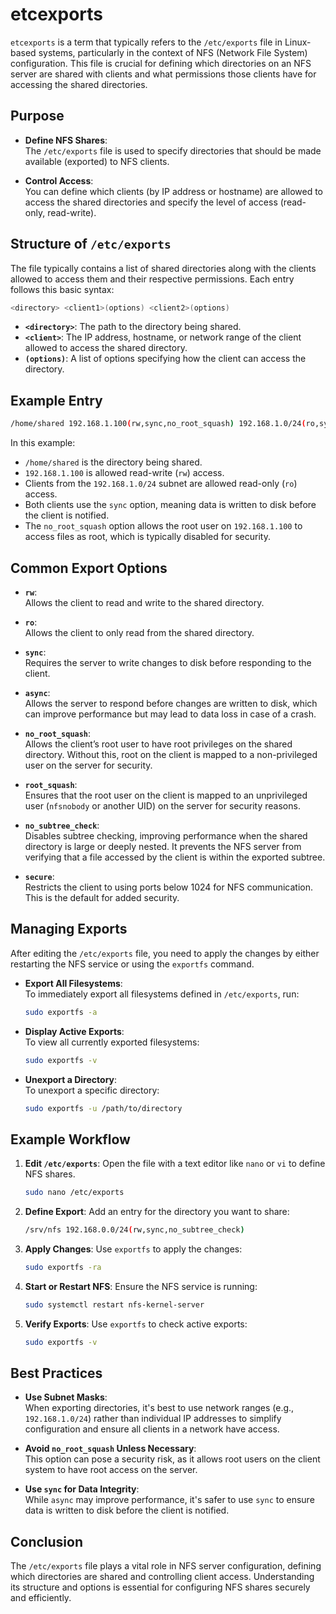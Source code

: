# etcexports

`etcexports` is a term that typically refers to the `/etc/exports` file in Linux-based systems, particularly in the context of NFS (Network File System) configuration. This file is crucial for defining which directories on an NFS server are shared with clients and what permissions those clients have for accessing the shared directories.

## Purpose

- **Define NFS Shares**:  
  The `/etc/exports` file is used to specify directories that should be made available (exported) to NFS clients.
  
- **Control Access**:  
  You can define which clients (by IP address or hostname) are allowed to access the shared directories and specify the level of access (read-only, read-write).

## Structure of `/etc/exports`

The file typically contains a list of shared directories along with the clients allowed to access them and their respective permissions. Each entry follows this basic syntax:

```bash
<directory> <client1>(options) <client2>(options)
```

- **`<directory>`**: The path to the directory being shared.
- **`<client>`**: The IP address, hostname, or network range of the client allowed to access the shared directory.
- **`(options)`**: A list of options specifying how the client can access the directory.

## Example Entry

```bash
/home/shared 192.168.1.100(rw,sync,no_root_squash) 192.168.1.0/24(ro,sync)
```

In this example:
- `/home/shared` is the directory being shared.
- `192.168.1.100` is allowed read-write (`rw`) access.
- Clients from the `192.168.1.0/24` subnet are allowed read-only (`ro`) access.
- Both clients use the `sync` option, meaning data is written to disk before the client is notified.
- The `no_root_squash` option allows the root user on `192.168.1.100` to access files as root, which is typically disabled for security.

## Common Export Options

- **`rw`**:  
  Allows the client to read and write to the shared directory.

- **`ro`**:  
  Allows the client to only read from the shared directory.

- **`sync`**:  
  Requires the server to write changes to disk before responding to the client.

- **`async`**:  
  Allows the server to respond before changes are written to disk, which can improve performance but may lead to data loss in case of a crash.

- **`no_root_squash`**:  
  Allows the client’s root user to have root privileges on the shared directory. Without this, root on the client is mapped to a non-privileged user on the server for security.

- **`root_squash`**:  
  Ensures that the root user on the client is mapped to an unprivileged user (`nfsnobody` or another UID) on the server for security reasons.

- **`no_subtree_check`**:  
  Disables subtree checking, improving performance when the shared directory is large or deeply nested. It prevents the NFS server from verifying that a file accessed by the client is within the exported subtree.

- **`secure`**:  
  Restricts the client to using ports below 1024 for NFS communication. This is the default for added security.

## Managing Exports

After editing the `/etc/exports` file, you need to apply the changes by either restarting the NFS service or using the `exportfs` command.

- **Export All Filesystems**:  
  To immediately export all filesystems defined in `/etc/exports`, run:
  ```bash
  sudo exportfs -a
  ```

- **Display Active Exports**:  
  To view all currently exported filesystems:
  ```bash
  sudo exportfs -v
  ```

- **Unexport a Directory**:  
  To unexport a specific directory:
  ```bash
  sudo exportfs -u /path/to/directory
  ```

## Example Workflow

1. **Edit `/etc/exports`**:
   Open the file with a text editor like `nano` or `vi` to define NFS shares.
   ```bash
   sudo nano /etc/exports
   ```

2. **Define Export**:
   Add an entry for the directory you want to share:
   ```bash
   /srv/nfs 192.168.0.0/24(rw,sync,no_subtree_check)
   ```

3. **Apply Changes**:
   Use `exportfs` to apply the changes:
   ```bash
   sudo exportfs -ra
   ```

4. **Start or Restart NFS**:
   Ensure the NFS service is running:
   ```bash
   sudo systemctl restart nfs-kernel-server
   ```

5. **Verify Exports**:
   Use `exportfs` to check active exports:
   ```bash
   sudo exportfs -v
   ```

## Best Practices

- **Use Subnet Masks**:  
  When exporting directories, it's best to use network ranges (e.g., `192.168.1.0/24`) rather than individual IP addresses to simplify configuration and ensure all clients in a network have access.

- **Avoid `no_root_squash` Unless Necessary**:  
  This option can pose a security risk, as it allows root users on the client system to have root access on the server.

- **Use `sync` for Data Integrity**:  
  While `async` may improve performance, it's safer to use `sync` to ensure data is written to disk before the client is notified.

## Conclusion

The `/etc/exports` file plays a vital role in NFS server configuration, defining which directories are shared and controlling client access. Understanding its structure and options is essential for configuring NFS shares securely and efficiently.
